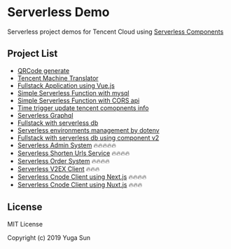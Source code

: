 # Serverless Demo

Serverless project demos for Tencent Cloud using [Serverless Components](https://github.com/serverless/components)

## Project List

- [QRCode generate](./qrgen)
- [Tencent Machine Translator](./dict)
- [Fullstack Application using Vue.js](./fullstack-application-vue)
- [Simple Serverless Function with mysql](./serverless-mysql)
- [Simple Serverless Function with CORS api](./cors-api)
- [Time trigger update tencent comopnents info](./update-comopnent-info)
- [Serverless Graphql](./serverless-graphql)
- [Fullstack with serverless db](./fullstack-serverless-db)
- [Serverless environments management by dotenv](./serverless-env)
- [Fullstack with serverless db using component v2](./fullstack-serverless-db-v2)
- [Serverless Admin System](https://github.com/serverless-plus/serverless-admin-system) 🔥🔥🔥🔥🔥
- [Serverless Shorten Urls Service](https://github.com/serverless-plus/shorten-urls) 🔥🔥🔥🔥
- [Serverless Order System](https://github.com/serverless-plus/serverless-order-system) 🔥🔥🔥🔥
- [Serverless V2EX Client](https://github.com/serverless-plus/serverless-v2ex) 🔥🔥🔥
- [Serverless Cnode Client using Next.js](https://github.com/serverless-plus/serverless-cnode) 🔥🔥🔥🔥
- [Serverless Cnode Client using Nuxt.js](https://github.com/serverless-plus/serverless-cnode-nuxtjs) 🔥🔥🔥

## License

MIT License

Copyright (c) 2019 Yuga Sun
